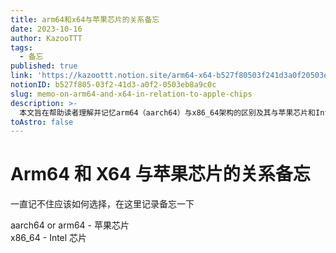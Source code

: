 ```yaml
---
title: arm64和x64与苹果芯片的关系备忘
date: 2023-10-16
author: KazooTTT
tags:
  - 备忘
published: true
link: 'https://kazoottt.notion.site/arm64-x64-b527f80503f241d3a0f20503eb8a9c0c'
notionID: b527f805-03f2-41d3-a0f2-0503eb8a9c0c
slug: memo-on-arm64-and-x64-in-relation-to-apple-chips
description: >-
  本文旨在帮助读者理解并记忆arm64（aarch64）与x86_64架构的区别及其与苹果芯片和Intel芯片的关系。通过简明的记录，指导读者在选择硬件时如何根据芯片类型做出正确的决策。
toAstro: false
---
```


# Arm64 和 X64 与苹果芯片的关系备忘

一直记不住应该如何选择，在这里记录备忘一下

aarch64 or arm64 - 苹果芯片  
x86_64 - Intel 芯片
